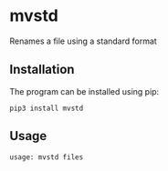 mvstd
=====

Renames a file using a standard format

Installation
------------

The program can be installed using pip:

```
pip3 install mvstd
```

Usage
-----

```
usage: mvstd files
```
